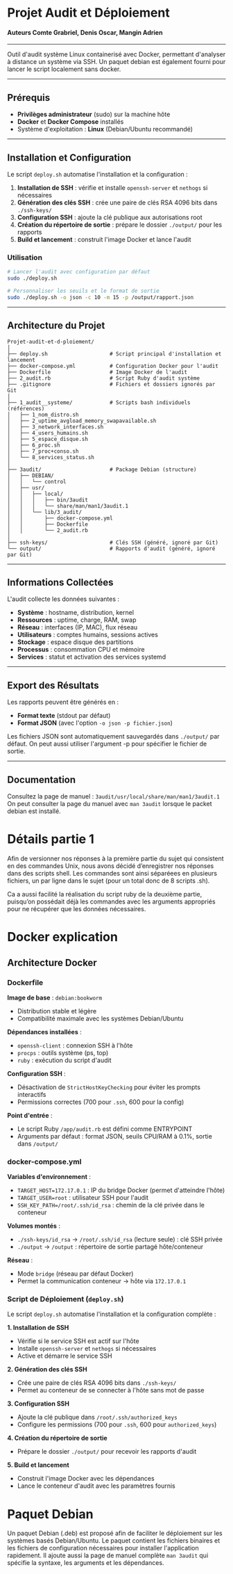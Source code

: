 # Projet Audit et Déploiement
#### Auteurs Comte Grabriel, Denis Oscar, Mangin Adrien 
----------------
Outil d'audit système Linux containerisé avec Docker, permettant d'analyser à distance un système via SSH. Un paquet debian est également fourni pour lancer le script localement sans docker. 

---

## Prérequis

- **Privilèges administrateur** (sudo) sur la machine hôte
- **Docker** et **Docker Compose** installés
- Système d'exploitation : **Linux** (Debian/Ubuntu recommandé)

---

## Installation et Configuration

Le script `deploy.sh` automatise l'installation et la configuration :

1. **Installation de SSH** : vérifie et installe `openssh-server` et `nethogs` si nécessaires
2. **Génération des clés SSH** : crée une paire de clés RSA 4096 bits dans `./ssh-keys/`
3. **Configuration SSH** : ajoute la clé publique aux autorisations root
4. **Création du répertoire de sortie** : prépare le dossier `./output/` pour les rapports
5. **Build et lancement** : construit l'image Docker et lance l'audit

### Utilisation

```bash
# Lancer l'audit avec configuration par défaut
sudo ./deploy.sh

# Personnaliser les seuils et le format de sortie
sudo ./deploy.sh -o json -c 10 -m 15 -p /output/rapport.json
```

---

## Architecture du Projet

```
Projet-audit-et-d-ploiement/
│
├── deploy.sh                    # Script principal d'installation et lancement
├── docker-compose.yml           # Configuration Docker pour l'audit
├── Dockerfile                   # Image Docker de l'audit
├── 2_audit.rb                   # Script Ruby d'audit système
├── .gitignore                   # Fichiers et dossiers ignorés par Git
│
├── 1_audit__systeme/            # Scripts bash individuels (références)
│   ├── 1_nom_distro.sh
│   ├── 2_uptime_avgload_memory_swapavailable.sh
│   ├── 3_network_interfaces.sh
│   ├── 4_users_humains.sh
│   ├── 5_espace_disque.sh
│   ├── 6_proc.sh
│   ├── 7_proc+conso.sh
│   └── 8_services_status.sh
│
├── 3audit/                      # Package Debian (structure)
│   ├── DEBIAN/
│   │   └── control
│   ├── usr/
│   │   ├── local/
│   │   │   ├── bin/3audit
│   │   │   └── share/man/man1/3audit.1
│   │   └── lib/3_audit/
│   │       ├── docker-compose.yml
│   │       ├── Dockerfile
│   │       └── 2_audit.rb
│
├── ssh-keys/                    # Clés SSH (généré, ignoré par Git)
└── output/                      # Rapports d'audit (généré, ignoré par Git)
```

---

## Informations Collectées

L'audit collecte les données suivantes :

- **Système** : hostname, distribution, kernel
- **Ressources** : uptime, charge, RAM, swap
- **Réseau** : interfaces (IP, MAC), flux réseau
- **Utilisateurs** : comptes humains, sessions actives
- **Stockage** : espace disque des partitions
- **Processus** : consommation CPU et mémoire
- **Services** : statut et activation des services systemd

---

## Export des Résultats

Les rapports peuvent être générés en :

- **Format texte** (stdout par défaut)
- **Format JSON** (avec l'option `-o json -p fichier.json`)

Les fichiers JSON sont automatiquement sauvegardés dans `./output/` par défaut.
On peut aussi utiliser l'argument -p pour spécifier le fichier de sortie.

---

## Documentation

Consultez la page de manuel : `3audit/usr/local/share/man/man1/3audit.1`
On peut consulter la page du manuel avec `man 3audit` lorsque le packet debian est installé.

# Détails partie 1

Afin de versionner nos réponses à la première partie du sujet qui consistent en des commandes Unix, nous avons décidé d’enregistrer nos réponses dans des scripts shell.
Les commandes sont ainsi séparéees en plusieurs fichiers, un par ligne dans le sujet (pour un total donc de 8 scripts .sh).

Ca a aussi facilité la réalisation du script ruby de la deuxième partie, puisqu’on possédait déjà les commandes avec les arguments appropriés pour ne récupérer que les données nécessaires.

# Docker explication

## Architecture Docker

### Dockerfile

**Image de base** : `debian:bookworm`
- Distribution stable et légère
- Compatibilité maximale avec les systèmes Debian/Ubuntu

**Dépendances installées** :
- `openssh-client` : connexion SSH à l'hôte
- `procps` : outils système (ps, top)
- `ruby` : exécution du script d'audit

**Configuration SSH** :
- Désactivation de `StrictHostKeyChecking` pour éviter les prompts interactifs
- Permissions correctes (700 pour `.ssh`, 600 pour la config)

**Point d'entrée** :
- Le script Ruby `/app/audit.rb` est défini comme ENTRYPOINT
- Arguments par défaut : format JSON, seuils CPU/RAM à 0.1%, sortie dans `/output/`

### docker-compose.yml

**Variables d'environnement** :
- `TARGET_HOST=172.17.0.1` : IP du bridge Docker (permet d'atteindre l'hôte)
- `TARGET_USER=root` : utilisateur SSH pour l'audit
- `SSH_KEY_PATH=/root/.ssh/id_rsa` : chemin de la clé privée dans le conteneur

**Volumes montés** :
- `./ssh-keys/id_rsa` → `/root/.ssh/id_rsa` (lecture seule) : clé SSH privée
- `./output` → `/output` : répertoire de sortie partagé hôte/conteneur

**Réseau** :
- Mode `bridge` (réseau par défaut Docker)
- Permet la communication conteneur → hôte via `172.17.0.1`

### Script de Déploiement (`deploy.sh`)

Le script `deploy.sh` automatise l'installation et la configuration complète :

**1. Installation de SSH**
- Vérifie si le service SSH est actif sur l'hôte
- Installe `openssh-server` et `nethogs` si nécessaires
- Active et démarre le service SSH

**2. Génération des clés SSH**
- Crée une paire de clés RSA 4096 bits dans `./ssh-keys/`
- Permet au conteneur de se connecter à l'hôte sans mot de passe

**3. Configuration SSH**
- Ajoute la clé publique dans `/root/.ssh/authorized_keys`
- Configure les permissions (700 pour `.ssh`, 600 pour `authorized_keys`)

**4. Création du répertoire de sortie**
- Prépare le dossier `./output/` pour recevoir les rapports d'audit

**5. Build et lancement**
- Construit l'image Docker avec les dépendances
- Lance le conteneur d'audit avec les paramètres fournis

# Paquet Debian

Un paquet Debian (.deb) est proposé afin de faciliter le déploiement sur les systèmes basés Debian/Ubuntu.
Le paquet contient les fichiers binaires et les fichiers de configuration nécessaires pour installer l'application rapidement.
Il ajoute aussi la page de manuel complète `man 3audit` qui spécifie la syntaxe, les arguments et les dépendances.
